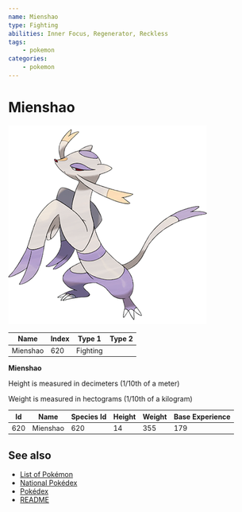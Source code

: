 ```yaml
---
name: Mienshao
type: Fighting
abilities: Inner Focus, Regenerator, Reckless
tags:
    - pokemon
categories:
    - pokemon
---
```


# Mienshao


![Mienshao](images/620.png)

| **Name** | **Index** | **Type 1** | **Type 2** |
|----|----|----|----|
| Mienshao | 620 | Fighting  |  |

**Mienshao** 


Height is measured in decimeters (1/10th of a meter)

Weight is measured in hectograms (1/10th of a kilogram)

| **Id** | **Name** | **Species Id** | **Height** | **Weight** | **Base Experience** |
|--------|----------|----------------|------------|------------|---------------------|
| 620 | Mienshao | 620 | 14 | 355 | 179 |


## See also

- [List of Pokémon](../pokemon.md)
- [National Pokédex](../national_pokedex.md)
- [Pokédex](../pokedex.md)
- [README](../README.md)
